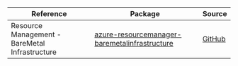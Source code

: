 | Reference | Package | Source |
|---|---|---|
|Resource Management - BareMetal Infrastructure|[azure-resourcemanager-baremetalinfrastructure](https://repo1.maven.org/maven2/com/azure/resourcemanager/azure-resourcemanager-baremetalinfrastructure)|[GitHub](https://github.com/Azure/azure-sdk-for-java/blob/main/sdk/baremetalinfrastructure/azure-resourcemanager-baremetalinfrastructure)|
